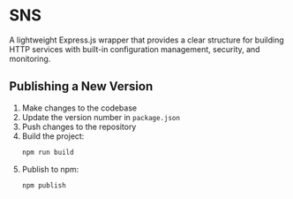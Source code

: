 # SNS

A lightweight Express.js wrapper that provides a clear structure for building HTTP services with built-in configuration management, security, and monitoring.

## Publishing a New Version

1. Make changes to the codebase
2. Update the version number in `package.json`
3. Push changes to the repository
4. Build the project:
   ```bash
   npm run build
   ```
5. Publish to npm:
   ```bash
   npm publish
   ```
